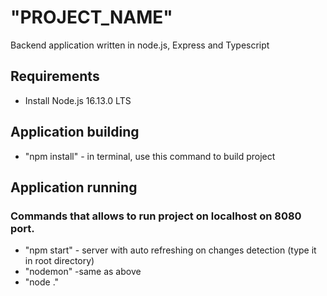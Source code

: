 # "PROJECT_NAME"

Backend application written in node.js, Express and Typescript

## Requirements

- Install Node.js 16.13.0 LTS

## Application building

- "npm install" - in terminal, use this command to build project

## Application running

### Commands that allows to run project on localhost on 8080 port.

- "npm start" - server with auto refreshing on changes detection (type it in root directory)
- "nodemon" -same as above
- "node ."
